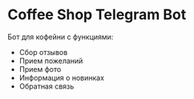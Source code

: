 # Coffee Shop Telegram Bot

Бот для кофейни с функциями:
- Сбор отзывов
- Прием пожеланий
- Прием фото
- Информация о новинках
- Обратная связь
